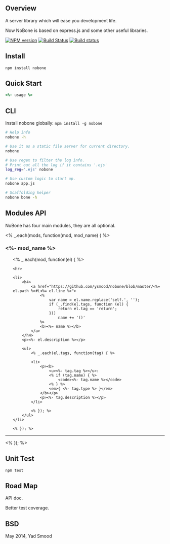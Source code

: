 ## Overview

A server library which will ease you development life.

Now NoBone is based on express.js and some other useful libraries.

[![NPM version](https://badge.fury.io/js/nobone.svg)](http://badge.fury.io/js/nobone) [![Build Status](https://travis-ci.org/ysmood/nobone.svg)](https://travis-ci.org/ysmood/nobone) [![Build status](https://ci.appveyor.com/api/projects/status/5puu5bouyhrmcymj)](https://ci.appveyor.com/project/ysmood/nobone-956)

## Install

    npm install nobone


## Quick Start

```coffeescript
<%- usage %>
```


## CLI

Install nobone globally: `npm install -g nobone`

```bash
# Help info
nobone -h

# Use it as a static file server for current directory.
nobone

# Use regex to filter the log info.
# Print out all the log if it contains '.ejs'
log_reg='.ejs' nobone

# Use custom logic to start up.
nobone app.js

# Scaffolding helper
nobone bone -h

```


## Modules API

NoBone has four main modules, they are all optional.


<% _.each(mods, function(mod, mod_name) { %>

<h3><%- mod_name %></h3>
<ul>
	<% _.each(mod, function(el) { %>

	<hr>

	<li>
		<h4>
			<a href="https://github.com/ysmood/nobone/blob/master/<%= el.path %>#L<%= el.line %>">
				<%
					var name = el.name.replace('self.', '');
					if (_.find(el.tags, function (el) {
						return el.tag == 'return';
					}))
						name += '()'
				%>
				<b><%= name %></b>
			</a>
		</h4>
		<p><%- el.description %></p>

		<ul>
			<% _.each(el.tags, function(tag) { %>

			<li>
				<p><b>
					<u><%- tag.tag %></u>:
					<% if (tag.name) { %>
						<code><%- tag.name %></code>
					<% } %>
					<em>{ <%- tag.type %> }</em>
				</b></p>
				<p><%- tag.description %></p>
			</li>

			<% }); %>
		</ul>
	</li>

	<% }); %>
</ul>

<hr>

<% }); %>


## Unit Test

	npm test


## Road Map

API doc.

Better test coverage.


## BSD

May 2014, Yad Smood
